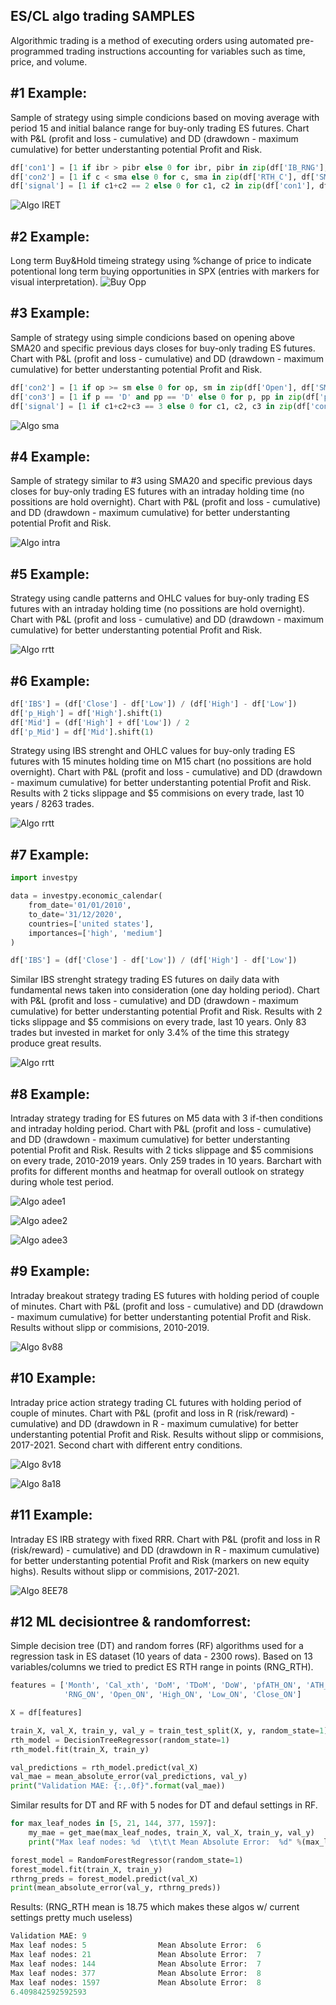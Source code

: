 ## ES/CL algo trading SAMPLES
Algorithmic trading is a method of executing orders using automated pre-programmed trading instructions accounting for variables such as time, price, and volume.

## #1 Example:
Sample of strategy using simple condicions based on moving average with period 15 and initial balance range for buy-only trading ES futures. Chart with P&L (profit and loss - cumulative) and DD (drawdown - maximum cumulative) for better understanting potential Profit and Risk.
```python
df['con1'] = [1 if ibr > pibr else 0 for ibr, pibr in zip(df['IB_RNG'], df['pIB_RNG'])]
df['con2'] = [1 if c < sma else 0 for c, sma in zip(df['RTH_C'], df['SMA'])]
df['signal'] = [1 if c1+c2 == 2 else 0 for c1, c2 in zip(df['con1'], df['con2'])]
```
![Algo IRET](https://github.com/vldmrmrv/ES-algorithmic-trading-strategy/blob/main/ALGO_iret_SAMPLE.png)

## #2 Example:
Long term Buy&Hold timeing strategy using %change of price to indicate potentional long term buying opportunities in SPX (entries with markers for visual interpretation). 
![Buy Opp](https://github.com/vldmrmrv/ES-algorithmic-trading-strategy/blob/main/buying%20opportunities.png)

## #3 Example:
Sample of strategy using simple condicions based on opening above SMA20 and specific previous days closes for buy-only trading ES futures. Chart with P&L (profit and loss - cumulative) and DD (drawdown - maximum cumulative) for better understanting potential Profit and Risk.
```python
df['con2'] = [1 if op >= sm else 0 for op, sm in zip(df['Open'], df['SMA'])]
df['con3'] = [1 if p == 'D' and pp == 'D' else 0 for p, pp in zip(df['p_UD'], df['pp_UD'])]
df['signal'] = [1 if c1+c2+c3 == 3 else 0 for c1, c2, c3 in zip(df['con1'], df['con2'], df['con3'])]
```
![Algo sma](https://github.com/vldmrmrv/ES-algorithmic-trading-strategy/blob/main/ALGO_sma20_pD_ppD_SAMPLE.png)

## #4 Example:
Sample of strategy similar to #3 using SMA20 and specific previous days closes for buy-only trading ES futures with an intraday holding time (no possitions are hold overnight). Chart with P&L (profit and loss - cumulative) and DD (drawdown - maximum cumulative) for better understanting potential Profit and Risk.

![Algo intra](https://github.com/vldmrmrv/ES-algorithmic-trading-strategy/blob/main/ALGO_intra_SAMPLE.png)

## #5 Example:
Strategy using candle patterns and OHLC values for buy-only trading ES futures with an intraday holding time (no possitions are hold overnight). Chart with P&L (profit and loss - cumulative) and DD (drawdown - maximum cumulative) for better understanting potential Profit and Risk.

![Algo rrtt](https://github.com/vldmrmrv/ES-algorithmic-trading-strategy/blob/main/ALGO_rrtt.png)

## #6 Example:
```python
df['IBS'] = (df['Close'] - df['Low']) / (df['High'] - df['Low'])
df['p_High'] = df['High'].shift(1)
df['Mid'] = (df['High'] + df['Low']) / 2
df['p_Mid'] = df['Mid'].shift(1)
```
Strategy using IBS strenght and OHLC values for buy-only trading ES futures with 15 minutes holding time on M15 chart (no possitions are hold overnight). Chart with P&L (profit and loss - cumulative) and DD (drawdown - maximum cumulative) for better understanting potential Profit and Risk. Results with 2 ticks slippage and $5 commisions on every trade, last 10 years / 8263 trades.

![Algo rrtt](https://github.com/vldmrmrv/ES-algorithmic-trading-strategy/blob/main/ALGO_IBS_M15.png)

## #7 Example:
```python
import investpy

data = investpy.economic_calendar(
    from_date='01/01/2010',
    to_date='31/12/2020',
    countries=['united states'],
    importances=['high', 'medium']
)

df['IBS'] = (df['Close'] - df['Low']) / (df['High'] - df['Low'])
```
Similar IBS strenght strategy trading ES futures on daily data with fundamental news taken into consideration (one day holding period). Chart with P&L (profit and loss - cumulative) and DD (drawdown - maximum cumulative) for better understanting potential Profit and Risk. Results with 2 ticks slippage and $5 commisions on every trade, last 10 years. Only 83 trades but invested in market for only 3.4% of the time this strategy produce great results.

![Algo rrtt](https://github.com/vldmrmrv/ES-algorithmic-trading-strategy/blob/main/ALGO_IBS_daily.png)

## #8 Example:
Intraday strategy trading for ES futures on M5 data with 3 if-then conditions and intraday holding period. Chart with P&L (profit and loss - cumulative) and DD (drawdown - maximum cumulative) for better understanting potential Profit and Risk. Results with 2 ticks slippage and $5 commisions on every trade, 2010-2019 years. Only 259 trades in 10 years. Barchart with profits for different months and heatmap for overall outlook on strategy during whole test period.

![Algo adee1](https://github.com/vldmrmrv/ES-algorithmic-trading-strategy/blob/main/ALGO_M5_buyside/ALGO_ADEE_m5_intraday(259).png)

![Algo adee2](https://github.com/vldmrmrv/ES-algorithmic-trading-strategy/blob/main/ALGO_M5_buyside/ALGO_ADEE_ruturn_months.png)

![Algo adee3](https://github.com/vldmrmrv/ES-algorithmic-trading-strategy/blob/main/ALGO_M5_buyside/ALGO_ADEE_YMheat.png)

## #9 Example:
Intraday breakout strategy trading ES futures with holding period of couple of minutes. Chart with P&L (profit and loss - cumulative) and DD (drawdown - maximum cumulative) for better understanting potential Profit and Risk. Results without slipp or commisions, 2010-2019. 

![Algo 8v88](https://github.com/vldmrmrv/ES-algorithmic-trading-strategy/blob/main/ALGO_8Av88A.png)

## #10 Example:
Intraday price action strategy trading CL futures with holding period of couple of minutes. Chart with P&L (profit and loss in R (risk/reward) - cumulative) and DD (drawdown in R - maximum cumulative) for better understanting potential Profit and Risk. Results without slipp or commisions, 2017-2021. Second chart with different entry conditions.

![Algo 8v18](https://github.com/vldmrmrv/ES-algorithmic-trading-strategy/blob/main/ALGO_CL_n21_1h.png)

![Algo 8a18](https://github.com/vldmrmrv/ES-CL-algorithmic-trading-strategy/blob/main/ALGO_CL_n21_12a4B.png)

## #11 Example:
Intraday ES IRB strategy with fixed RRR. Chart with P&L (profit and loss in R (risk/reward) - cumulative) and DD (drawdown in R - maximum cumulative) for better understanting potential Profit and Risk (markers on new equity highs). Results without slipp or commisions, 2017-2021.

![Algo 8EE78](https://github.com/vldmrmrv/ES-CL-algorithmic-trading-strategy/blob/main/ALGO_ES_IRB_a44.png)


## #12 ML decisiontree & randomforrest:

Simple decision tree (DT) and random forres (RF) algorithms used for a regression task in ES dataset (10 years of data - 2300 rows). Based on 13 variables/columns we tried to predict ES RTH range in points (RNG_RTH).

```python
features = ['Month', 'Cal_xth', 'DoM', 'TDoM', 'DoW', 'pfATH_ON', 'ATH_H', 'pRNG_ON',
            'RNG_ON', 'Open_ON', 'High_ON', 'Low_ON', 'Close_ON']

X = df[features]

train_X, val_X, train_y, val_y = train_test_split(X, y, random_state=1)
rth_model = DecisionTreeRegressor(random_state=1)
rth_model.fit(train_X, train_y)

val_predictions = rth_model.predict(val_X)
val_mae = mean_absolute_error(val_predictions, val_y)
print("Validation MAE: {:,.0f}".format(val_mae))
```

Similar results for DT and RF with 5 nodes for DT and defaul settings in RF.


```python
for max_leaf_nodes in [5, 21, 144, 377, 1597]:
    my_mae = get_mae(max_leaf_nodes, train_X, val_X, train_y, val_y)
    print("Max leaf nodes: %d  \t\t\t Mean Absolute Error:  %d" %(max_leaf_nodes, my_mae))

forest_model = RandomForestRegressor(random_state=1)
forest_model.fit(train_X, train_y)
rthrng_preds = forest_model.predict(val_X)
print(mean_absolute_error(val_y, rthrng_preds))
```

Results: (RNG_RTH mean is 18.75 which makes these algos w/ current settings pretty much useless)

```python
Validation MAE: 9
Max leaf nodes: 5  			     Mean Absolute Error:  6
Max leaf nodes: 21  			 Mean Absolute Error:  7
Max leaf nodes: 144  			 Mean Absolute Error:  7
Max leaf nodes: 377  			 Mean Absolute Error:  8
Max leaf nodes: 1597  			 Mean Absolute Error:  8
6.409842592592593
```

